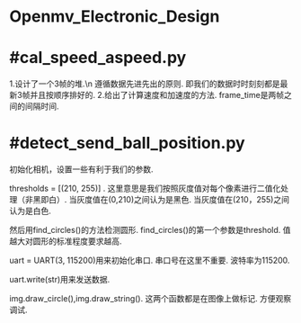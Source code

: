 # Openmv_Electronic_Design


#cal_speed_aspeed.py
===========================================================
1.设计了一个3帧的堆.\n
遵循数据先进先出的原则.
即我们的数据时时刻刻都是最新3帧并且按顺序排好的.
2.给出了计算速度和加速度的方法.
frame_time是两帧之间的间隔时间.


#detect_send_ball_position.py
============================================================
初始化相机，设置一些有利于我们的参数.

thresholds = [(210, 255)] .
这里意思是我们按照灰度值对每个像素进行二值化处理（非黑即白）.
当灰度值在(0,210)之间认为是黑色.
当灰度值在(210，255)之间认为是白色.

然后用find_circles()的方法检测圆形.
find_circles()的第一个参数是threshold.
值越大对圆形的标准程度要求越高.

uart = UART(3, 115200)用来初始化串口.
串口号在这里不重要.
波特率为115200.

uart.write(str)用来发送数据.

img.draw_circle(),img.draw_string().
这两个函数都是在图像上做标记.
方便观察调试.

